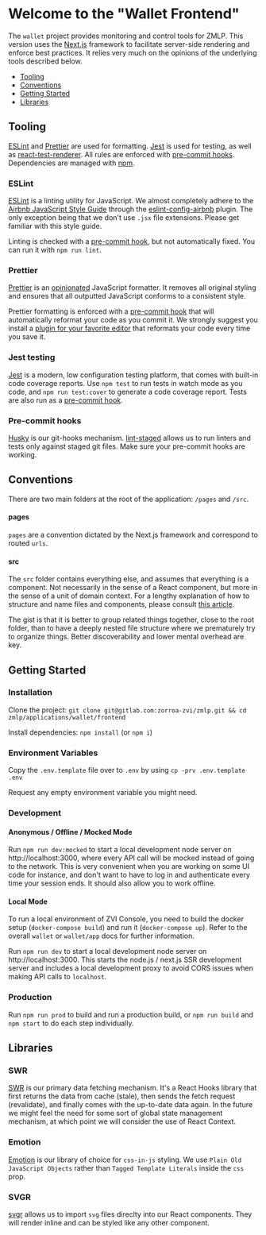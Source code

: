 # Welcome to the "Wallet Frontend"

The `wallet` project provides monitoring and control tools for ZMLP. This
version uses the [Next.js](https://nextjs.org/) framework to facilitate
server-side rendering and enforce best practices. It relies very much on the
opinions of the underlying tools described below.

- [Tooling](#tooling)
- [Conventions](#conventions)
- [Getting Started](#getting-started)
- [Libraries](#libraries)

## Tooling

[ESLint](#eslint) and [Prettier](#prettier) are used for formatting.
[Jest](#jest) is used for testing, as well as
[react-test-renderer](https://reactjs.org/docs/test-renderer.html). All rules
are enforced with [pre-commit hooks](#pre-commit-hooks). Dependencies are
managed with [npm](https://www.npmjs.com/get-npm).

### ESLint

[ESLint](http://eslint.org/) is a linting utility for JavaScript. We almost
completely adhere to the
[Airbnb JavaScript Style Guide](https://github.com/airbnb/javascript) through
the
[eslint-config-airbnb](https://github.com/airbnb/javascript/tree/master/packages/eslint-config-airbnb)
plugin. The only exception being that we don't use `.jsx` file extensions.
Please get familiar with this style guide.

Linting is checked with a [pre-commit hook](#pre-commit-hooks), but not
automatically fixed. You can run it with `npm run lint`.

### Prettier

[Prettier](https://prettier.io/) is an
[opinionated](http://jlongster.com/A-Prettier-Formatter) JavaScript formatter.
It removes all original styling and ensures that all outputted JavaScript
conforms to a consistent style.

Prettier formatting is enforced with a [pre-commit hook](#pre-commit-hooks) that
will automatically reformat your code as you commit it. We strongly suggest you
install a
[plugin for your favorite editor](https://prettier.io/docs/en/editors.html) that
reformats your code every time you save it.

### Jest testing

[Jest](https://jestjs.io/) is a modern, low configuration testing platform, that
comes with built-in code coverage reports. Use `npm test` to run tests in watch
mode as you code, and `npm run test:cover` to generate a code coverage report.
Tests are also run as a [pre-commit hook](#pre-commit-hooks).

### Pre-commit hooks

[Husky](https://github.com/typicode/husky) is our git-hooks mechanism.
[lint-staged](https://github.com/okonet/lint-staged) allows us to run linters
and tests only against staged git files. Make sure your pre-commit hooks are
working.

## Conventions

There are two main folders at the root of the application: `/pages` and `/src`.

#### pages

`pages` are a convention dictated by the Next.js framework and correspond to
routed `urls`.

#### src

The `src` folder contains everything else, and assumes that everything is a
component. Not necessarily in the sense of a React component, but more in the
sense of a unit of domain context. For a lengthy explanation of how to structure
and name files and components, please consult
[this article](https://link.medium.com/fmSm5hOEsS).

The gist is that it is better to group related things together, close to
the root folder, than to have a deeply nested file structure where we
prematurely try to organize things. Better discoverability and lower mental
overhead are key.

## Getting Started

### Installation

Clone the project:
`git clone git@gitlab.com:zorroa-zvi/zmlp.git && cd zmlp/applications/wallet/frontend`

Install dependencies: `npm install` (or `npm i`)

### Environment Variables

Copy the `.env.template` file over to `.env` by using
`cp -prv .env.template .env`

Request any empty environment variable you might need.

### Development

#### Anonymous / Offline / Mocked Mode

Run `npm run dev:mocked` to start a local development node server on
http://localhost:3000, where every API call will be mocked instead of going to
the network. This is very convenient when you are working on some UI code for
instance, and don't want to have to log in and authenticate every time
your session ends. It should also allow you to work offline.

#### Local Mode

To run a local environment of ZVI Console, you need to build the docker setup
(`docker-compose build`) and run it (`docker-compose up`). Refer to the overall
`wallet` or `wallet/app` docs for further information.

Run `npm run dev` to start a local development node server on
http://localhost:3000. This starts the node.js / next.js SSR development server
and includes a local development proxy to avoid CORS issues when making API
calls to `localhost`.

### Production

Run `npm run prod` to build and run a production build, or `npm run build` and
`npm start` to do each step individually.

## Libraries

### SWR

[SWR](https://swr.now.sh/) is our primary data fetching mechanism. It's a React
Hooks library that first returns the data from cache (stale), then sends the
fetch request (revalidate), and finally comes with the up-to-date data again. In
the future we might feel the need for some sort of global state management
mechanism, at which point we will consider the use of React Context.

### Emotion

[Emotion](https://emotion.sh/) is our library of choice for `css-in-js` styling.
We use `Plain Old JavaScript Objects` rather than `Tagged Template Literals`
inside the `css` prop.

### SVGR

[svgr](https://github.com/smooth-code/svgr) allows us to import `svg` files
direclty into our React components. They will render inline and can be styled
like any other component.
